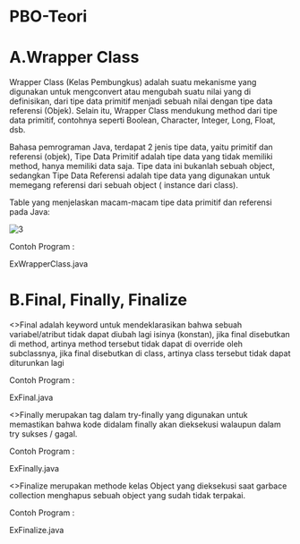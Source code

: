 # PBO-Teori
# A.Wrapper Class
Wrapper Class (Kelas Pembungkus) adalah suatu mekanisme yang digunakan untuk mengconvert atau mengubah suatu nilai yang di definisikan, dari tipe data primitif menjadi sebuah nilai dengan tipe data referensi (Objek). Selain itu, Wrapper Class mendukung method dari tipe data primitif, contohnya seperti Boolean, Character, Integer, Long, Float, dsb.

Bahasa pemrograman Java, terdapat 2 jenis tipe data, yaitu primitif dan referensi (objek), Tipe Data Primitif adalah tipe data yang tidak memiliki method, hanya memiliki data saja. Tipe data ini bukanlah sebuah object, sedangkan Tipe Data Referensi adalah tipe data yang digunakan untuk memegang referensi dari sebuah object ( instance dari class).

Table yang menjelaskan macam-macam tipe data primitif dan referensi pada Java:

![3](https://user-images.githubusercontent.com/65879490/83326240-7c2ad080-a29c-11ea-8489-198313c903c5.png)

Contoh Program :

ExWrapperClass.java

# B.Final, Finally, Finalize
   <>Final adalah keyword untuk mendeklarasikan bahwa sebuah variabel/atribut tidak dapat diubah lagi isinya (konstan), jika final disebutkan di method, artinya method tersebut tidak dapat di override oleh subclassnya, jika final disebutkan di class, artinya class tersebut tidak dapat diturunkan lagi
   
Contoh Program :

ExFinal.java

   <>Finally merupakan tag dalam try-finally yang digunakan untuk memastikan bahwa kode didalam finally akan dieksekusi walaupun dalam try sukses / gagal.
   
Contoh Program :

ExFinally.java

   <>Finalize merupakan methode kelas Object yang dieksekusi saat garbace collection menghapus sebuah object yang sudah tidak terpakai.

Contoh Program :

ExFinalize.java
